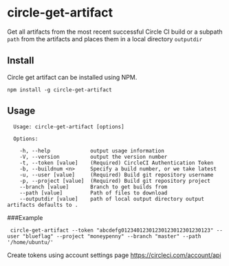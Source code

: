 # circle-get-artifact
Get all artifacts from the most recent successful Circle CI build or a subpath `path` from the artifacts and places them in a local directory `outputdir`

## Install

Circle get artifact can be installed using NPM.

`npm install -g circle-get-artifact`

## Usage

```
  Usage: circle-get-artifact [options]

  Options:

    -h, --help             output usage information
    -V, --version          output the version number
    -t, --token [value]    (Required) CircleCI Authentication Token
    -b, --buildnum <n>     Specify a build number, or we take latest
    -u, --user [value]     (Required) Build git repository username
    -p, --project [value]  (Required) Build git repository project
    --branch [value]       Branch to get builds from
    --path [value]         Path of files to download
    --outputdir [value]    path of local output directory output artifacts defaults to .

```

###Example
```
 circle-get-artifact --token "abcdefg01234012301230123012301230123" --user "blueflag" --project "moneypenny" --branch "master" --path '/home/ubuntu/'
```

Create tokens using account settings page https://circleci.com/account/api 
